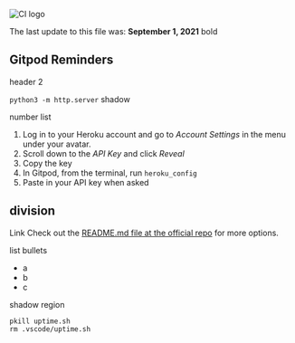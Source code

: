 ![CI logo](https://codeinstitute.s3.amazonaws.com/fullstack/ci_logo_small.png)

The last update to this file was: **September 1, 2021**
bold

## Gitpod Reminders
header 2

`python3 -m http.server`
shadow

number list
1. Log in to your Heroku account and go to *Account Settings* in the menu under your avatar.
2. Scroll down to the *API Key* and click *Reveal*
3. Copy the key
4. In Gitpod, from the terminal, run `heroku_config`
5. Paste in your API key when asked

division
------

Link
Check out the <a href="https://github.com/Eventyret/vscode-bcdn" target="_blank">README.md file at the official repo</a> for more options.

list bullets
- a
- b
- c

shadow region
```
pkill uptime.sh
rm .vscode/uptime.sh
```
